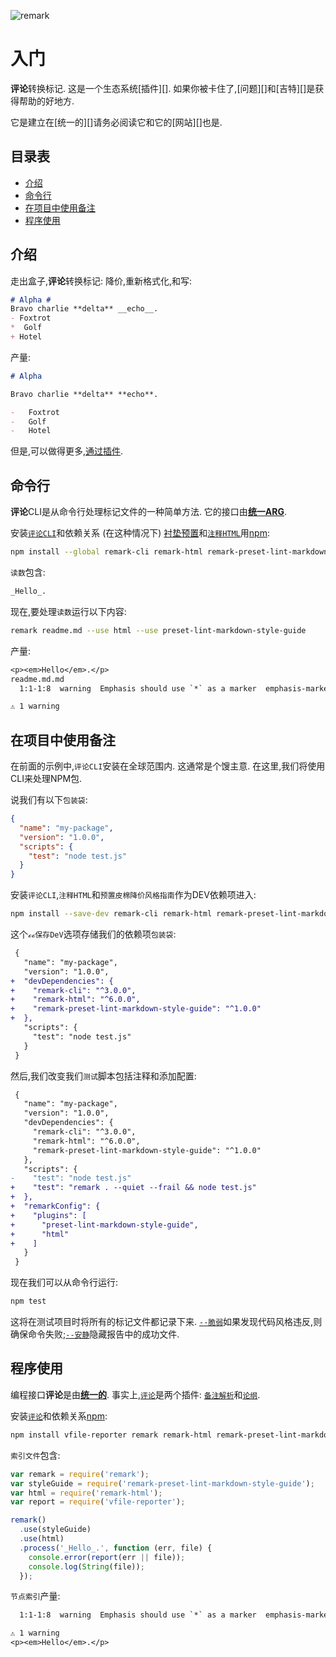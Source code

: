 
![remark][logo]

# 入门

**评论**转换标记. 这是一个生态系统[插件][]. 如果你被卡住了,[问题][]和[吉特][]是获得帮助的好地方. 

它是建立在[统一的][]请务必阅读它和它的[网站][]也是. 

## 目录表

-   [介绍](#introduction)
-   [命令行](#command-line)
-   [在项目中使用备注](#using-remark-in-a-project)
-   [程序使用](#programmatic-usage)

## 介绍

走出盒子,**评论**转换标记: 降价,重新格式化,和写: 

```md
# Alpha #
Bravo charlie **delta** __echo__.
- Foxtrot
*  Golf
+ Hotel
```

产量: 

```md
# Alpha

Bravo charlie **delta** **echo**.

-   Foxtrot
-   Golf
-   Hotel
```

但是,可以做得更多,[通过插件][plugins].

## 命令行

**评论**CLI是从命令行处理标记文件的一种简单方法. 它的接口由[**统一ARG**][unified-args].

安装[`评论CLI`][cli]和依赖关系 (在这种情况下) [衬垫预置][preset]和[`注释HTML`][html]用[npm][]: 

```sh
npm install --global remark-cli remark-html remark-preset-lint-markdown-style-guide
```

`读数`包含: 

```md
_Hello_.
```

现在,要处理`读数`运行以下内容: 

```sh
remark readme.md --use html --use preset-lint-markdown-style-guide
```

产量: 

```txt
<p><em>Hello</em>.</p>
readme.md.md
  1:1-1:8  warning  Emphasis should use `*` as a marker  emphasis-marker  remark-lint

⚠ 1 warning
```

## 在项目中使用备注

在前面的示例中,`评论CLI`安装在全球范围内. 这通常是个馊主意. 在这里,我们将使用CLI来处理NPM包. 

说我们有以下`包装袋`: 

```json
{
  "name": "my-package",
  "version": "1.0.0",
  "scripts": {
    "test": "node test.js"
  }
}
```

安装`评论CLI`,`注释HTML`和`预置皮棉降价风格指南`作为DEV依赖项进入: 

```sh
npm install --save-dev remark-cli remark-html remark-preset-lint-markdown-style-guide
```

这个`ℴℴ保存DeV`选项存储我们的依赖项`包装袋`: 

```diff
 {
   "name": "my-package",
   "version": "1.0.0",
+  "devDependencies": {
+    "remark-cli": "^3.0.0",
+    "remark-html": "^6.0.0",
+    "remark-preset-lint-markdown-style-guide": "^1.0.0"
+  },
   "scripts": {
     "test": "node test.js"
   }
 }
```

然后,我们改变我们`测试`脚本包括注释和添加配置: 

```diff
 {
   "name": "my-package",
   "version": "1.0.0",
   "devDependencies": {
     "remark-cli": "^3.0.0",
     "remark-html": "^6.0.0",
     "remark-preset-lint-markdown-style-guide": "^1.0.0"
   },
   "scripts": {
-    "test": "node test.js"
+    "test": "remark . --quiet --frail && node test.js"
+  },
+  "remarkConfig": {
+    "plugins": [
+      "preset-lint-markdown-style-guide",
+      "html"
+    ]
   }
 }
```

现在我们可以从命令行运行: 

```sh
npm test
```

这将在测试项目时将所有的标记文件都记录下来. [`--脆弱`][frail]如果发现代码风格违反,则确保命令失败;[`--安静`][quiet]隐藏报告中的成功文件. 

## 程序使用

编程接口**评论**是由[**统一的**][unified].  事实上,[`评论`][api]是两个插件: [`备注解析`][parse]和[`论纲`][stringify].

安装[`评论`][api]和依赖关系[npm][]: 

```sh
npm install vfile-reporter remark remark-html remark-preset-lint-markdown-style-guide
```

`索引文件`包含: 

```js
var remark = require('remark');
var styleGuide = require('remark-preset-lint-markdown-style-guide');
var html = require('remark-html');
var report = require('vfile-reporter');

remark()
  .use(styleGuide)
  .use(html)
  .process('_Hello_.', function (err, file) {
    console.error(report(err || file));
    console.log(String(file));
  });
```

`节点索引`产量: 

```txt
  1:1-1:8  warning  Emphasis should use `*` as a marker  emphasis-marker  remark-lint

⚠ 1 warning
<p><em>Hello</em>.</p>
```

<!-- Definitions -->

[logo]: https://cdn.rawgit.com/remarkjs/remark/ee78519/logo.svg

[issues]: https://github.com/remarkjs/remark/issues

[gitter]: https://gitter.im/remarkjs/remark

[npm]: https://docs.npmjs.com/cli/install

[api]: https://github.com/remarkjs/remark/tree/master/packages/remark

[cli]: https://github.com/remarkjs/remark/tree/master/packages/remark-cli

[plugins]: https://github.com/remarkjs/remark/tree/master/doc/plugins.md

[unified]: https://github.com/unifiedjs/unified

[website]: https://unifiedjs.github.io

[unified-args]: https://github.com/unifiedjs/unified-args

[frail]: https://github.com/unifiedjs/unified-args#--frail

[quiet]: https://github.com/unifiedjs/unified-args#--quiet

[parse]: https://github.com/remarkjs/remark/tree/master/packages/remark-parse

[stringify]: https://github.com/remarkjs/remark/tree/master/packages/remark-stringify

[preset]: https://github.com/remarkjs/remark-lint/tree/master/packages/remark-preset-lint-markdown-style-guide

[html]: https://github.com/remarkjs/remark-html
